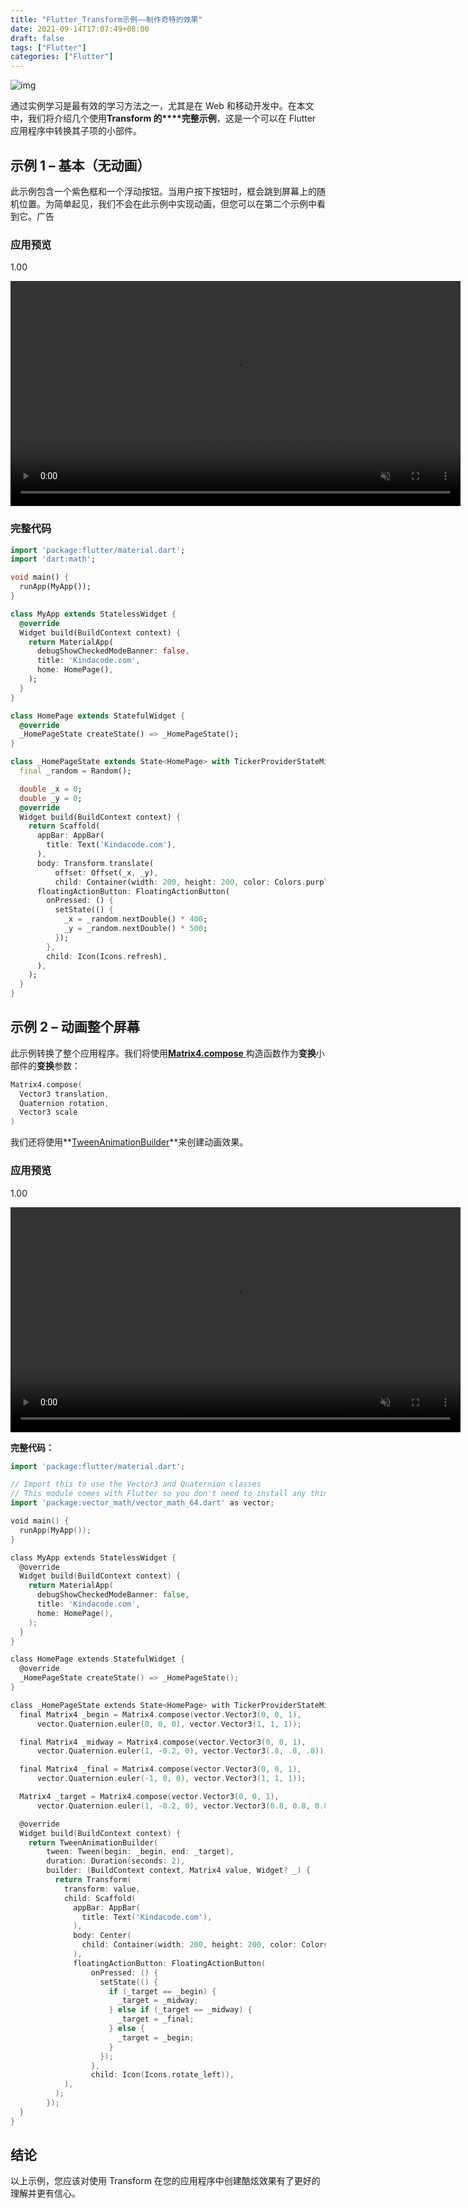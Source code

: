 ```yaml
---
title: "Flutter_Transform示例——制作奇特的效果"
date: 2021-09-14T17:07:49+08:00
draft: false
tags: ["Flutter"]
categories: ["Flutter"]
---
```


![img](https://luckly007.oss-cn-beijing.aliyuncs.com/image/Screen-Shot-2021-01-08-at-22.08.15.jpg)

通过实例学习是最有效的学习方法之一，尤其是在 Web 和移动开发中。在本文中，我们将介绍几个使用**Transform 的****完整示例**，这是一个可以在 Flutter 应用程序中转换其子项的小部件。



## 示例 1 – 基本（无动画）

此示例包含一个紫色框和一个浮动按钮。当用户按下按钮时，框会跳到屏幕上的随机位置。为简单起见，我们不会在此示例中实现动画，但您可以在第二个示例中看到它。广告





### **应用预览**

1.00

<video class="" autoplay="" controls="" loop="" muted="" data-lazy-type="video" data-src="https://www.kindacode.com/wp-content/uploads/2021/01/Flutter-Transform-1.mp4" src="https://www.kindacode.com/wp-content/uploads/2021/01/Flutter-Transform-1.mp4" __idm_id__="429228033" style="margin: 0px; padding: 0px; box-sizing: border-box; width: 720px;"></video>

### **完整代码**

```dart
import 'package:flutter/material.dart';
import 'dart:math';

void main() {
  runApp(MyApp());
}

class MyApp extends StatelessWidget {
  @override
  Widget build(BuildContext context) {
    return MaterialApp(
      debugShowCheckedModeBanner: false,
      title: 'Kindacode.com',
      home: HomePage(),
    );
  }
}

class HomePage extends StatefulWidget {
  @override
  _HomePageState createState() => _HomePageState();
}

class _HomePageState extends State<HomePage> with TickerProviderStateMixin {
  final _random = Random();

  double _x = 0;
  double _y = 0;
  @override
  Widget build(BuildContext context) {
    return Scaffold(
      appBar: AppBar(
        title: Text('Kindacode.com'),
      ),
      body: Transform.translate(
          offset: Offset(_x, _y),
          child: Container(width: 200, height: 200, color: Colors.purple)),
      floatingActionButton: FloatingActionButton(
        onPressed: () {
          setState(() {
            _x = _random.nextDouble() * 400;
            _y = _random.nextDouble() * 500;
          });
        },
        child: Icon(Icons.refresh),
      ),
    );
  }
}
```

## 示例 2 – 动画整个屏幕

此示例转换了整个应用程序。我们将使用[**Matrix4.compose** ](https://api.flutter.dev/flutter/vector_math_64/Matrix4-class.html)构造函数作为**变换**小部件的**变换**参数：

```go
Matrix4.compose(
  Vector3 translation, 
  Quaternion rotation, 
  Vector3 scale
)
```

我们还将使用**[TweenAnimationBuilder]()**来创建动画效果。

### **应用预览**

1.00

<video class="" autoplay="" controls="" loop="" muted="" data-lazy-type="video" data-src="https://www.kindacode.com/wp-content/uploads/2021/01/Flutter-Transform.mp4" src="https://www.kindacode.com/wp-content/uploads/2021/01/Flutter-Transform.mp4" __idm_id__="429228034" style="margin: 0px; padding: 0px; box-sizing: border-box; width: 720px;"></video>

**完整代码：**

```go
import 'package:flutter/material.dart';

// Import this to use the Vector3 and Quaternion classes
// This module comes with Flutter so you don't need to install any thing
import 'package:vector_math/vector_math_64.dart' as vector;

void main() {
  runApp(MyApp());
}

class MyApp extends StatelessWidget {
  @override
  Widget build(BuildContext context) {
    return MaterialApp(
      debugShowCheckedModeBanner: false,
      title: 'Kindacode.com',
      home: HomePage(),
    );
  }
}

class HomePage extends StatefulWidget {
  @override
  _HomePageState createState() => _HomePageState();
}

class _HomePageState extends State<HomePage> with TickerProviderStateMixin {
  final Matrix4 _begin = Matrix4.compose(vector.Vector3(0, 0, 1),
      vector.Quaternion.euler(0, 0, 0), vector.Vector3(1, 1, 1));

  final Matrix4 _midway = Matrix4.compose(vector.Vector3(0, 0, 1),
      vector.Quaternion.euler(1, -0.2, 0), vector.Vector3(.8, .8, .8));

  final Matrix4 _final = Matrix4.compose(vector.Vector3(0, 0, 1),
      vector.Quaternion.euler(-1, 0, 0), vector.Vector3(1, 1, 1));

  Matrix4 _target = Matrix4.compose(vector.Vector3(0, 0, 1),
      vector.Quaternion.euler(1, -0.2, 0), vector.Vector3(0.8, 0.8, 0.8));

  @override
  Widget build(BuildContext context) {
    return TweenAnimationBuilder(
        tween: Tween(begin: _begin, end: _target),
        duration: Duration(seconds: 2),
        builder: (BuildContext context, Matrix4 value, Widget? _) {
          return Transform(
            transform: value,
            child: Scaffold(
              appBar: AppBar(
                title: Text('Kindacode.com'),
              ),
              body: Center(
                child: Container(width: 200, height: 200, color: Colors.amber),
              ),
              floatingActionButton: FloatingActionButton(
                  onPressed: () {
                    setState(() {
                      if (_target == _begin) {
                        _target = _midway;
                      } else if (_target == _midway) {
                        _target = _final;
                      } else {
                        _target = _begin;
                      }
                    });
                  },
                  child: Icon(Icons.rotate_left)),
            ),
          );
        });
  }
}
```

## 结论

以上示例，您应该对使用 Transform 在您的应用程序中创建酷炫效果有了更好的理解并更有信心。
